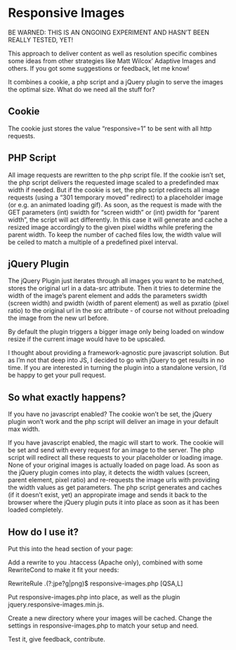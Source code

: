 Responsive Images
=================

BE WARNED: THIS IS AN ONGOING EXPERIMENT AND HASN’T BEEN REALLY TESTED, YET!

This approach to deliver content as well as resolution specific combines some ideas from other strategies like Matt Wilcox’ Adaptive Images and others. If you got some suggestions or feedback, let me know!

It combines a cookie, a php script and a jQuery plugin to serve the images the optimal size. What do we need all the stuff for?

Cookie
------

The cookie just stores the value “responsive=1” to be sent with all http requests.


PHP Script
----------

All image requests are rewritten to the php script file. If the cookie isn’t set, the php script delivers the requested image scaled to a predefinded max width if needed. But if the cookie is set, the php script redirects all image requests (using a “301 temporary moved” redirect) to a placeholder image (or e.g. an animated loading gif). As soon, as the request is made with the GET parameters (int) swidth for “screen width” or (int) pwidth for “parent width”, the script will act differently. In this case it will generate and cache a resized image accordingly to the given pixel widths while prefering the parent width. To keep the number of cached files low, the width value will be ceiled to match a multiple of a predefined pixel interval.


jQuery Plugin
-------------

The jQuery Plugin just iterates through all images you want to be matched, stores the original url in a data-src attribute. Then it tries to determine the width of the image’s parent element and adds the parameters swidth (screen width) and pwidth (width of parent element) as well as pxratio (pixel ratio) to the original url in the src attribute - of course not without preloading the image from the new url before. 

By default the plugin triggers a bigger image only being loaded on window resize if the current image would have to be upscaled.

I thought about providing a framework-agnostic pure javascript solution. But as I’m not that deep into JS, I decided to go with jQuery to get results in no time. If you are interested in turning the plugin into a standalone version, I’d be happy to get your pull request.


So what exactly happens?
------------------------

If you have no javascript enabled? The cookie won’t be set, the jQuery plugin won’t work and the php script will deliver an image in your default max width.

If you have javascript enabled, the magic will start to work. The cookie will be set and send with every request for an image to the server. The php script will redirect all these requests to your placeholder or loading image. None of your original images is actually loaded on page load. As soon as the jQuery plugin comes into play, it detects the width values (screen, parent element, pixel ratio) and re-requests the image urls with providing the width values as get parameters. The php script generates and caches (if it doesn’t exist, yet) an appropirate image and sends it back to the browser where the jQuery plugin puts it into place as soon as it has been loaded completely.


How do I use it?
----------------

Put this into the head section of your page:

<script>
	document.cookie='responsive=1';
</script>
<script src="//ajax.googleapis.com/ajax/libs/jquery/1.8.3/jquery.min.js"></script>
<script src="url/to/js/jquery.responsiveimages.min.js"></script>


Add a rewrite to you .htaccess (Apache only), combined with some RewriteCond to make it fit your needs:

RewriteRule \.(?:jpe?g|png)$ responsive-images.php [QSA,L]

Put responsive-images.php into place, as well as the plugin jquery.responsive-images.min.js.

Create a new directory where your images will be cached. Change the settings in responsive-images.php to match your setup and need.

Test it, give feedback, contribute.